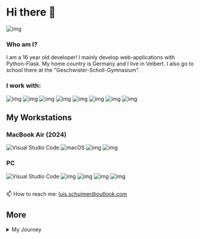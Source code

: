 # Hi there 👋
![img](https://github-profile-summary-cards.vercel.app/api/cards/profile-details?username=LuisSchuimer&theme=github_dark)

### Who am I?
I am a 16 year old developer! I mainly develop web-applications with Python-Flask. My home country is Germany and I live in Velbert. I also go to school there at the "Geschwister-Scholl-Gymnasium".


### I work with:
![img](https://img.shields.io/badge/Python-FFD43B?style=for-the-badge&logo=python&logoColor=blue)
![img](https://img.shields.io/badge/HTML5-E34F26?style=for-the-badge&logo=html5&logoColor=white)
![img](https://img.shields.io/badge/C%2B%2B-00599C?style=for-the-badge&logo=c%2B%2B&logoColor=white)
![img](https://img.shields.io/badge/Arduino-00979D?style=for-the-badge&logo=Arduino&logoColor=white)
![img](https://img.shields.io/badge/espressif-E7352C?style=for-the-badge&logo=espressif&logoColor=white)
![img](https://img.shields.io/badge/Raspberry%20Pi-A22846?style=for-the-badge&logo=Raspberry%20Pi&logoColor=white)
![img](https://img.shields.io/badge/Flask-000000?style=for-the-badge&logo=flask&logoColor=white)
![img](https://img.shields.io/badge/Bootstrap-563D7C?style=for-the-badge&logo=bootstrap&logoColor=white)

## My Workstations
### MacBook Air (2024)
![Visual Studio Code](https://img.shields.io/badge/Visual%20Studio%20Code-0078d7.svg?style=for-the-badge&logo=visual-studio-code&logoColor=white)
![macOS](https://img.shields.io/badge/mac%20os-000000?style=for-the-badge&logo=macos&logoColor=F0F0F0)
![img](https://img.shields.io/badge/mac%20M3-0071C5?style=for-the-badge&logo=apple&logoColor=white) 
![img](https://img.shields.io/badge/RAM-8GB-%230071C5.svg?&style=for-the-badge&logoColor=white)

### PC
![Visual Studio Code](https://img.shields.io/badge/Visual%20Studio%20Code-0078d7.svg?style=for-the-badge&logo=visual-studio-code&logoColor=white)
![img](https://img.shields.io/badge/Windows_10-0078d4?style=for-the-badge&logo=windows-11&logoColor=white)
![img](https://img.shields.io/badge/Intel%20Core_i5_12th-0071C5?style=for-the-badge&logo=intel&logoColor=white)
![img](https://img.shields.io/badge/NVIDIA-RTX3070TI-76B900?style=for-the-badge&logo=nvidia&logoColor=white)
![img](https://img.shields.io/badge/RAM-32GB-%230071C5.svg?&style=for-the-badge&logoColor=white)

##
📫 How to reach me: luis.schuimer@outlook.com

## More
<details>
<summary>My Journey</summary>

## 2020
### May of 2020:
- Started building Websites and games in HTML/JavaScript

### Late 2020:
- Took part in a Youth Hacking Event called JugendHackt
- Build a Website to talk to people with the same interests as you
- It was remote because of Covid-19

## 2021:
- Build more complete Websites and moved away from games
- I joined the GitHub community
- I started with Python
- Started with Python Networking

### September 2021
- Took part in JugendHackt 2021 Colone
- Build a chatting Client for Matrix
- The Event was also Remote because of Covid-19

## 2022
- Started making full Websites with servers
- Started learning about Web-Servers
- Made my first big Project on GitHub

### September 2022
- Took part in JugendHackt 2022 Colone
- Build "wann-soll-ich-lüften.de"
- First time being at the event in real life

### Rest of 2022
- Updated "wann-soll-ich-lüften.de" extensively

## 2023
- Found a group of developers and founded a groupe called "Bytezo Team"
- Build more big projects
- Searching for a big personal Project

### September 2023
- Took part in JugendHackt Colone 2023
- Build "MyEventWorld" with Bytezo Team

### October 2023
- Took part in JugendHackt Zürich 2023
- Finalised idea behind "MyEventWorld" with Bytezo

### Rest of 2023
- Weekly Meetings with Bytezo
- Idea of taking Part in a Europe-Wide Turnament called "YH4F"

## 2024
- Getting Accepted for YH4F
- Reworking "MyEventWorld" into "Eventfully"
- ... more to come


</details>
